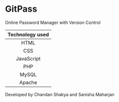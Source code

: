 # GitPass

Online Password Manager with Version Control

| Technology used   |
| :---------------: |
| HTML              |
| CSS               |
| JavaScript        |
| PHP               |
| MySQL             |
| Apache            |

Developed by Chandan Shakya and Sanisha Maharjan
